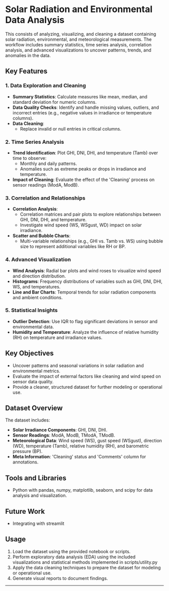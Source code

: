 # Solar Radiation and Environmental Data Analysis

This consists of analyzing, visualizing, and cleaning a dataset containing solar radiation, environmental, and meteorological measurements. The workflow includes summary statistics, time series analysis, correlation analysis, and advanced visualizations to uncover patterns, trends, and anomalies in the data.

## Key Features

### 1. Data Exploration and Cleaning
- **Summary Statistics**: Calculate measures like mean, median, and standard deviation for numeric columns.
- **Data Quality Checks**: Identify and handle missing values, outliers, and incorrect entries (e.g., negative values in irradiance or temperature columns).
- **Data Cleaning**: 
  - Replace invalid or null entries in critical columns.

### 2. Time Series Analysis
- **Trend Identification**: Plot GHI, DNI, DHI, and temperature (Tamb) over time to observe:
  - Monthly and daily patterns.
  - Anomalies such as extreme peaks or drops in irradiance and temperature.
- **Impact of Cleaning**: Evaluate the effect of the 'Cleaning' process on sensor readings (ModA, ModB).

### 3. Correlation and Relationships
- **Correlation Analysis**: 
  - Correlation matrices and pair plots to explore relationships between GHI, DNI, DHI, and temperature.
  - Investigate wind speed (WS, WSgust, WD) impact on solar irradiance.
- **Scatter and Bubble Charts**:
  - Multi-variable relationships (e.g., GHI vs. Tamb vs. WS) using bubble size to represent additional variables like RH or BP.

### 4. Advanced Visualization
- **Wind Analysis**: Radial bar plots and wind roses to visualize wind speed and direction distribution.
- **Histograms**: Frequency distributions of variables such as GHI, DNI, DHI, WS, and temperatures.
- **Line and Bar Charts**: Temporal trends for solar radiation components and ambient conditions.

### 5. Statistical Insights
- **Outlier Detection**: Use IQR to flag significant deviations in sensor and environmental data.
- **Humidity and Temperature**: Analyze the influence of relative humidity (RH) on temperature and irradiance values.

## Key Objectives
- Uncover patterns and seasonal variations in solar radiation and environmental metrics.
- Evaluate the impact of external factors like cleaning and wind speed on sensor data quality.
- Provide a cleaner, structured dataset for further modeling or operational use.

## Dataset Overview
The dataset includes:
- **Solar Irradiance Components**: GHI, DNI, DHI.
- **Sensor Readings**: ModA, ModB, TModA, TModB.
- **Meteorological Data**: Wind speed (WS), gust speed (WSgust), direction (WD), temperature (Tamb), relative humidity (RH), and barometric pressure (BP).
- **Meta Information**: 'Cleaning' status and 'Comments' column for annotations.

## Tools and Libraries
- Python with pandas, numpy, matplotlib, seaborn, and scipy for data analysis and visualization.

## Future Work
- Integrating with streamlit

## Usage
1. Load the dataset using the provided notebook or scripts.
2. Perform exploratory data analysis (EDA) using the included visualizations and statistical methods implemented in scripts/utility.py
3. Apply the data cleaning techniques to prepare the dataset for modeling or operational use.
4. Generate visual reports to document findings.

---
